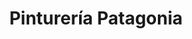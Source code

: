 ---
title: "Pinturería Patagonia"
url: /neuquen/pintureria-patagonia-intendente-pedro-linares/
shop: Farben
---